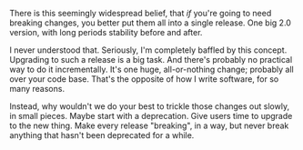 There is this seemingly widespread belief, that _if_ you're going to need
breaking changes, you better put them all into a single release. One big 2.0
version, with long periods stability before and after.

I never understood that. Seriously, I'm completely baffled by this concept.
Upgrading to such a release is a big task. And there's probably no practical way
to do it incrementally. It's one huge, all-or-nothing change; probably all over
your code base. That's the opposite of how I write software, for so many
reasons.

Instead, why wouldn't we do your best to trickle those changes out slowly, in
small pieces. Maybe start with a deprecation. Give users time to upgrade to the
new thing. Make every release "breaking", in a way, but never break anything
that hasn't been deprecated for a while.
